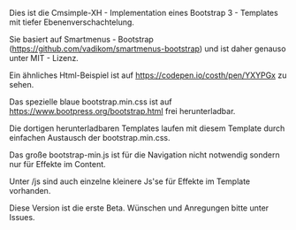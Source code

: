 
Dies ist die Cmsimple-XH - Implementation  eines Bootstrap 3 - Templates mit tiefer Ebenenverschachtelung.

Sie basiert auf Smartmenus - Bootstrap (https://github.com/vadikom/smartmenus-bootstrap) und ist daher genauso unter MIT - Lizenz.

Ein ähnliches Html-Beispiel ist auf https://codepen.io/costh/pen/YXYPGx zu sehen.

Das spezielle blaue bootstrap.min.css ist auf https://www.bootpress.org/bootstrap.html frei herunterladbar. 

Die dortigen herunterladbaren Templates laufen mit diesem Template durch einfachen Austausch der bootstrap.min.css.

Das große bootstrap-min.js ist für die Navigation nicht notwendig sondern nur für Effekte im Content. 

Unter /js sind auch einzelne kleinere Js'se für Effekte im Template vorhanden.

Diese Version ist die erste Beta. Wünschen und Anregungen bitte unter Issues.


